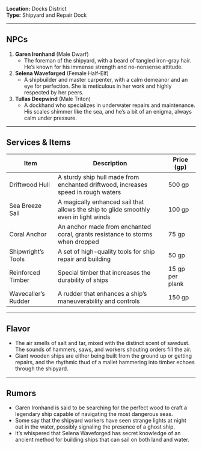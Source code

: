 **Location:** Docks District  
**Type:** Shipyard and Repair Dock

---

## NPCs

1. **Garen Ironhand** (Male Dwarf)
    - The foreman of the shipyard, with a beard of tangled iron-gray hair. He’s known for his immense strength and no-nonsense attitude.
2. **Selena Waveforged** (Female Half-Elf)
    - A shipbuilder and master carpenter, with a calm demeanor and an eye for perfection. She is meticulous in her work and highly respected by her peers.
3. **Tullas Deepwind** (Male Triton)
    - A dockhand who specializes in underwater repairs and maintenance. His scales shimmer like the sea, and he’s a bit of an enigma, always calm under pressure.

---

## Services & Items

|Item|Description|Price (gp)|
|---|---|---|
|Driftwood Hull|A sturdy ship hull made from enchanted driftwood, increases speed in rough waters|500 gp|
|Sea Breeze Sail|A magically enhanced sail that allows the ship to glide smoothly even in light winds|100 gp|
|Coral Anchor|An anchor made from enchanted coral, grants resistance to storms when dropped|75 gp|
|Shipwright’s Tools|A set of high-quality tools for ship repair and building|50 gp|
|Reinforced Timber|Special timber that increases the durability of ships|15 gp per plank|
|Wavecaller’s Rudder|A rudder that enhances a ship’s maneuverability and controls|150 gp|

---

## Flavor

- The air smells of salt and tar, mixed with the distinct scent of sawdust. The sounds of hammers, saws, and workers shouting orders fill the air.
- Giant wooden ships are either being built from the ground up or getting repairs, and the rhythmic thud of a mallet hammering into timber echoes through the shipyard.

---

## Rumors

- Garen Ironhand is said to be searching for the perfect wood to craft a legendary ship capable of navigating the most dangerous seas.
- Some say that the shipyard workers have seen strange lights at night out in the water, possibly signaling the presence of a ghost ship.
- It’s whispered that Selena Waveforged has secret knowledge of an ancient method for building ships that can sail on both land and water.